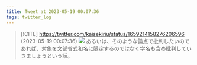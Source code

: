 ```yaml
---
title: Tweet at 2023-05-19 00:07:36
tags: twitter_log
---
```


> [!CITE] https://twitter.com/kaisekiriu/status/1659214158276206596 (2023-05-19 00:07:36)
> ![](https://twitter.com/kaisekiriu/status/1659214158276206596)
> あるいは、そのような論点で批判したいのであれば、対象を文部省式和名に限定するのではなく学名も含め批判していきましょうという話。
